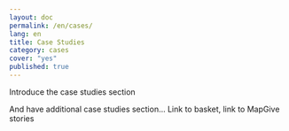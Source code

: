 ```yaml
---
layout: doc
permalink: /en/cases/
lang: en
title: Case Studies
category: cases
cover: "yes"
published: true
---
```


Introduce the case studies section

And have additional case studies section... Link to basket, link to MapGive stories


